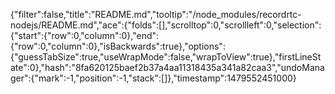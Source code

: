{"filter":false,"title":"README.md","tooltip":"/node_modules/recordrtc-nodejs/README.md","ace":{"folds":[],"scrolltop":0,"scrollleft":0,"selection":{"start":{"row":0,"column":0},"end":{"row":0,"column":0},"isBackwards":true},"options":{"guessTabSize":true,"useWrapMode":false,"wrapToView":true},"firstLineState":0},"hash":"8fa620125baef2b37a4aa11318435a341a82caa3","undoManager":{"mark":-1,"position":-1,"stack":[]},"timestamp":1479552451000}